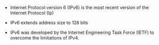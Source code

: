 
 

-   Internet Protocol version 6 (IPv6) is the most recent version of the Internet Protocol (Ip)

-   IPv6 extends address size to 128 bits

-   IPv6 was developed by the Internet Engineering Task Force (IETF) to overcome the limitations of IPv4.
